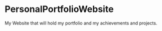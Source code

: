 # PersonalPortfolioWebsite
My Website that will hold my portfolio and my achievements and projects.
